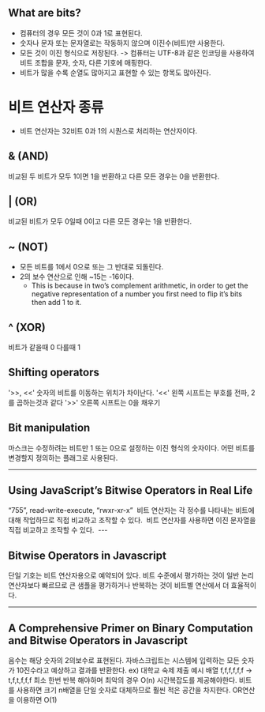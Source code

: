 ## What are bits?

- 컴퓨터의 경우 모든 것이 0과 1로 표현된다.
- 숫자나 문자 또는 문자열로는 작동하지 않으며 이진수(비트)만 사용한다.
- 모든 것이 이진 형식으로 저장된다. -> 컴퓨터는 UTF-8과 같은 인코딩을 사용하여 비트 조합을 문자, 숫자, 다른 기호에 매핑한다.
- 비트가 많을 수록 순열도 많아지고 표현할 수 있는 항목도 많아진다.

# 비트 연산자 종류

- 비트 연산자는 32비트 0과 1의 시퀀스로 처리하는 연산자이다.

## & (AND)

비교된 두 비트가 모두 1이면 1을 반환하고 다른 모든 경우는 0을 반환한다.

## | (OR)

비교된 비트가 모두 0일때 0이고 다른 모든 경우는 1을 반환한다.

## ~ (NOT)

- 모든 비트를 1에서 0으로 또는 그 반대로 되돌린다.
- 2의 보수 연산으로 인해 ~15는 -16이다.
  - This is because in two’s complement arithmetic, in order to get the negative representation of a number you first need to flip it’s bits then add 1 to it.

## ^ (XOR)

비트가 같을때 0 다를때 1

## Shifting operators

'>>, <<' 숫자의 비트를 이동하는 위치가 차이난다.
'<<' 왼쪽 시프트는 부호를 전파, 2를 곱하는것과 같다
'>>' 오른쪽 시프트는 0을 채우기

## Bit manipulation

마스크는 수정하려는 비트만 1 또는 0으로 설정하는 이진 형식의 숫자이다.
어떤 비트를 변경할지 정의하는 플래그로 사용된다.

---

## Using JavaScript’s Bitwise Operators in Real Life

“755”, read-write-execute, “rwxr-xr-x”
 비트 연산자는 각 정수를 나타내는 비트에 대해 작업하므로 직접 비교하고 조작할 수 있다.
 비트 연산자를 사용하면 이진 문자열을 직접 비교하고 조작할 수 있다.
 ---

## Bitwise Operators in Javascript

단일 기호는 비트 연산자용으로 예약되어 있다.
비트 수준에서 평가하는 것이 일반 논리 연산자보다 빠르므로 큰 샘플을 평가하거나 반복하는 것이 비트별 연산에서 더 효율적이다.

---

## A Comprehensive Primer on Binary Computation and Bitwise Operators in Javascript

음수는 해당 숫자의 2의보수로 표현된다.
자바스크립트는 시스템에 입력하는 모든 숫자가 10진수라고 예상하고 결과를 반환한다.
ex) 대학교 숙제 제출 예시
배열 f,f,f,f,f,f -> t,f,t,f,f,f
최소 한번 반복 해야하며 최악의 경우 O(n) 시간복잡도를 제공해야한다.
비트를 사용하면 크기 n배열을 단일 숫자로 대체하므로 훨씬 적은 공간을 차지한다.
OR연산을 이용하면 O(1)
